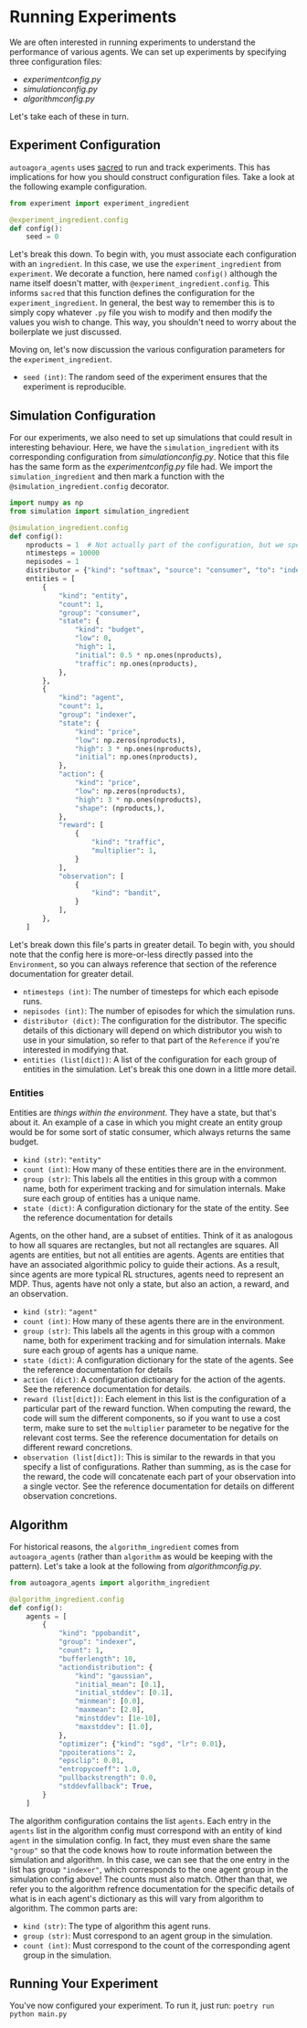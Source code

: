 # Running Experiments

We are often interested in running experiments to understand the performance of various agents.
We can set up experiments by specifying three configuration files:

* _experimentconfig.py_
* _simulationconfig.py_
* _algorithmconfig.py_

Let's take each of these in turn.

## Experiment Configuration

`autoagora_agents` uses [sacred](https://github.com/IDSIA/sacred) to run and track experiments.
This has implications for how you should construct configuration files.
Take a look at the following example configuration.

```python 
from experiment import experiment_ingredient

@experiment_ingredient.config
def config():
    seed = 0
```

Let's break this down.
To begin with, you must associate each configuration with an `ingredient`.
In this case, we use the `experiment_ingredient` from `experiment`.
We decorate a function, here named `config()` although the name itself doesn't matter, with `@experiment_ingredient.config`.
This informs `sacred` that this function defines the configuration for the `experiment_ingredient`.
In general, the best way to remember this is to simply copy whatever `.py` file you wish to modify and then modify the values you wish to change.
This way, you shouldn't need to worry about the boilerplate we just discussed.

Moving on, let's now discussion the various configuration parameters for the `experiment_ingredient`.

* `seed (int)`: The random seed of the experiment ensures that the experiment is reproducible.

## Simulation Configuration

For our experiments, we also need to set up simulations that could result in interesting behaviour.
Here, we have the `simulation_ingredient` with its corresponding configuration from *simulationconfig.py*.
Notice that this file has the same form as the *experimentconfig.py* file had.
We import the `simulation_ingredient` and then mark a function with the `@simulation_ingredient.config` decorator.

```python
import numpy as np
from simulation import simulation_ingredient

@simulation_ingredient.config
def config():
    nproducts = 1  # Not actually part of the configuration, but we specify this as a helper
    ntimesteps = 10000
    nepisodes = 1
    distributor = {"kind": "softmax", "source": "consumer", "to": "indexer"}
    entities = [
        {
            "kind": "entity",
            "count": 1,
            "group": "consumer",
            "state": {
                "kind": "budget",
                "low": 0,
                "high": 1,
                "initial": 0.5 * np.ones(nproducts),
                "traffic": np.ones(nproducts),
            },
        },
        {
            "kind": "agent",
            "count": 1,
            "group": "indexer",
            "state": {
                "kind": "price",
                "low": np.zeros(nproducts),
                "high": 3 * np.ones(nproducts),
                "initial": np.ones(nproducts),
            },
            "action": {
                "kind": "price",
                "low": np.zeros(nproducts),
                "high": 3 * np.ones(nproducts),
                "shape": (nproducts,),
            },
            "reward": [
                {
                    "kind": "traffic",
                    "multiplier": 1,
                }
            ],
            "observation": [
                {
                    "kind": "bandit",
                }
            ],
        },
    ]
```

Let's break down this file's parts in greater detail.
To begin with, you should note that the config here is more-or-less directly passed into the `Environment`, so you can always reference that section of the reference documentation for greater detail.

* `ntimesteps (int)`: The number of timesteps for which each episode runs.
* `nepisodes (int)`: The number of episodes for which the simulation runs.
* `distributor (dict)`: The configuration for the distributor.
The specific details of this dictionary will depend on which distributor you wish to use in your simulation, so refer to that part of the `Reference` if you're interested in modifying that.
* `entities (list[dict])`: A list of the configuration for each group of entities in the simulation. Let's break this one down in a little more detail.

### Entities

Entities are *things within the environment*.
They have a state, but that's about it.
An example of a case in which you might create an entity group would be for some sort of static consumer, which always returns the same budget.

* `kind (str)`: `"entity"`
* `count (int)`: How many of these entities there are in the environment.
* `group (str)`: This labels all the entities in this group with a common name, both for experiment tracking and for simulation internals. Make sure each group of entities has a unique name.
* `state (dict)`: A configuration dictionary for the state of the entity.
See the reference documentation for details

Agents, on the other hand, are a subset of entities.
Think of it as analogous to how all squares are rectangles, but not all rectangles are squares.
All agents are entities, but not all entities are agents.
Agents are entities that have an associated algorithmic policy to guide their actions.
As a result, since agents are more typical RL structures, agents need to represent an MDP.
Thus, agents have not only a state, but also an action, a reward, and an observation.

* `kind (str)`: `"agent"`
* `count (int)`: How many of these agents there are in the environment.
* `group (str)`: This labels all the agents in this group with a common name, both for experiment tracking and for simulation internals. Make sure each group of agents has a unique name.
* `state (dict)`: A configuration dictionary for the state of the agents.
See the reference documentation for details
* `action (dict)`: A configuration dictionary for the action of the agents.
See the reference documentation for details.
* `reward (list[dict])`: Each element in this list is the configuration of a particular part of the reward function.
When computing the reward, the code will sum the different components, so if you want to use a cost term, make sure to set the `multiplier` parameter to be negative for the relevant cost terms.
See the reference documentation for details on different reward concretions.
* `observation (list[dict])`: This is similar to the rewards in that you specify a list of configurations.
Rather than summing, as is the case for the reward, the code will concatenate each part of your observation into a single vector.
See the reference documentation for details on different observation concretions.

## Algorithm

For historical reasons, the `algorithm_ingredient` comes from `autoagora_agents` (rather than `algorithm` as would be keeping with the pattern).
Let's take a look at the following from *algorithmconfig.py*.

```python
from autoagora_agents import algorithm_ingredient

@algorithm_ingredient.config
def config():
    agents = [
        {
            "kind": "ppobandit",
            "group": "indexer",
            "count": 1,
            "bufferlength": 10,
            "actiondistribution": {
                "kind": "gaussian",
                "initial_mean": [0.1],
                "initial_stddev": [0.1],
                "minmean": [0.0],
                "maxmean": [2.0],
                "minstddev": [1e-10],
                "maxstddev": [1.0],
            },
            "optimizer": {"kind": "sgd", "lr": 0.01},
            "ppoiterations": 2,
            "epsclip": 0.01,
            "entropycoeff": 1.0,
            "pullbackstrength": 0.0,
            "stddevfallback": True,
        }
    ]
```

The algorithm configuration contains the list `agents`.
Each entry in the `agents` list in the algorithm config must correspond with an entity of kind `agent` in the simulation config.
In fact, they must even share the same `"group"` so that the code knows how to route information between the simulation and algorithm.
In this case, we can see that the one entry in the list has group `"indexer"`, which corresponds to the one agent group in the simulation config above!
The counts must also match.
Other than that, we refer you to the algorithm refrence documentation for the specific details of what is in each agent's dictionary as this will vary from algorithm to algorithm.
The common parts are:

* `kind (str)`: The type of algorithm this agent runs.
* `group (str)`: Must correspond to an agent group in the simulation.
* `count (int)`: Must correspond to the count of the corresponding agent group in the simulation.


## Running Your Experiment

You've now configured your experiment.
To run it, just run: `poetry run python main.py`
